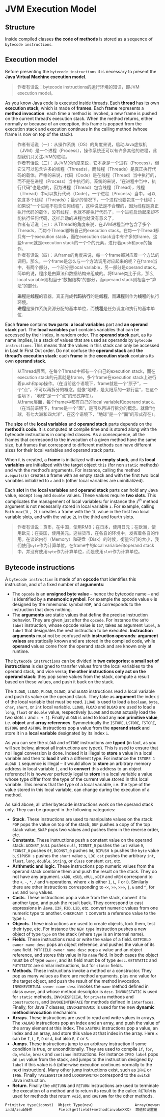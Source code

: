 # JVM Execution Model

## Structure

Inside compiled classes **the code of methods** is stored as a sequence of `bytecode instructions`.

## Execution model

Before presenting the `bytecode instructions` it is necessary to present the **Java Virtual Machine execution model**.

> 作者有话说：bytecode instructions的运行环境的知识，即JVM execution model。

As you know Java code is executed inside threads. Each **thread** has its own **execution stack**, which is made of **frames**. Each **frame** represents a **method invocation**: each time a method is invoked, a new frame is pushed on the current thread’s execution stack. When the method returns, either normally or because of an exception, this frame is popped from the execution stack and execution continues in the calling method (whose frame is now on top of the stack).

> 作者有话说（一）：从操作系统（OS）的角度来说，启动Java虚拟机（JVM）是一个进程（Process），操作系统还可以有许多其他的进程，此刻我们只关注JVM的进程。  
> 作者有话说（二）：从JVM的角度来说，它本身是一个进程（Process），但它又可以包含许多的线程（Threads），而线程（Threads）是真正执行代码的载体。严格的来说，代码（Code）是在线程（Thread）当中执行的，而不是在进程（Process）当中执行的。笼统的来说，“在进程中当中，执行代码”也是对的，因为进程（Thread）包含线程（Thread），线程（Thread）中可以执行代码（Code）。一个进程（Process）当中，可以包含多个线程（Threads）；最少的情况下，一个进程也要包含一个线程；如果说“一个进程不包含任何线程”，这种说法是不合理的，因为线程是真正执行代码的载体，没有线程，也就不能执行代码了，一个进程启动起来却不能执行任何代码，这样启动的进程也就没有意义了。  
> 作者有话说（三）：从Thread的角度来说，在JVM进程当中包含了多个Threads，而每个Thread都有自己的execution stack。在每一个Thread都只有一个execution stack，而在execution stack当中有许多的frame，这些frame就是execution stack的一个个的元素，进行着push和pop的操作。  
> 作者有话说（四）：从frame的角度来说，每一个frame都对应着一个方法的调用。那么，一个frame是怎么与一个方法调用对应起来的呢？在frame当中，有两个部分，一个部分是local variable，另一部分是operand stack。简单的说，程序是由算法和数据结构来组成的。将frame类比于此，那么local variable则相当于“数据结构”的部分，而operand stack则相当于“算法”的部分。

> **进程**是**线程**的容器，真正完成**代码执行**的是**线程**，而**进程**则作为**线程**的执行环境。  
> **进程**是操作系统资源分配的基本单位，而**线程**是任务调度和执行的基本单位.

Each **frame** contains **two parts**: **a local variables** part and **an operand stack** part. The **local variables** part contains variables that can be accessed by their index, in random order. The **operand stack** part, as its name implies, is a stack of values that are used as operands by `bytecode instructions`. This means that the values in this stack can only be accessed in Last In First Out order. Do not confuse the **operand stack** and **the thread’s execution stack**: each **frame** in the **execution stack** contains its own **operand stack**.

> 从Thread层面，在每个Thread中都有一个自己的execution stack，而在execution stack的元素就是frame，多个frame在execution stack上进行着push和pop操作。（在当前这个语境下，frame就是一个“原子”，一个“点”，不可以再拆分的概念。就像“地球，是太阳系的一颗行星”，在这个语境下，“地球”是一个“点”的形式存在）。  
> 从frame层面，每个frame中都有自己的local variable和operand stack。（在当前语境下，frame是一个“面”，是可以再进行拆分的概念。就像“地球，有七大洲和四大洋”，在这个语境下，“地球”是一个“面”的形式存在）。

The **size** of the **local variables** and **operand stack** parts depends on the **method’s code**. It is computed at compile time and is stored along with the bytecode instructions in compiled classes. As a consequence, all the frames that correspond to the invocation of a given method have the same size, but frames that correspond to different methods can have different sizes for their local variables and operand stack parts.

When it is created, a **frame** is initialized with **an empty stack**, and its **local variables** are initialized with the target object `this` (for non `static` methods) and with the method’s arguments. For instance, calling the method `a.equals(b)` creates a frame with an empty stack and with the first two local variables initialized to `a` and `b` (other local variables are uninitialized).

Each **slot** in the **local variables** and **operand stack** parts can hold any Java value, except `long` and `double` values. These values require **two slots**. This complicates the management of local variables: for instance the `i`<sup><i>th</i></sup> method argument is not necessarily stored in local variable `i`. For example, calling `Math.max(1L, 2L)` creates a frame with the `1L` value in the first two local variable slots, and with the value `2L` in the third and fourth slots.

> 作者有话说：货币，在中国，使用RMB；在日本，使用日元；在欧洲，使用欧元；在美国，使用美元。这些货币，在各自的环境中，发挥着各自的作用。在谈论内存（Memory）和硬盘（Disk）的时候，衡量它们的大小，我们使用`byte`作为计算单位。在frame中的local varialbe和operand stack中，并没有使用`byte`作为计算单位，而是使用`slot`作为计算单位。

## Bytecode instructions

A `bytecode instruction` is made of an **opcode** that identifies this instruction, and of a fixed number of **arguments**:

- The `opcode` is an **unsigned byte value** – hence the bytecode name – and is identified by a **mnemonic symbol**. For example the opcode value `0` is designed by the mnemonic symbol `NOP`, and corresponds to the instruction that does nothing.
- The **arguments** are static values that define the precise instruction behavior. They are given just after the `opcode`. For instance the `GOTO label` instruction, whose opcode value is `167`, takes as argument `label`, a `label` that designates the next instruction to be executed. **Instruction arguments** must not be confused with **instruction operands**: **argument values** are statically known and are stored in the compiled code, while **operand** values come from the operand stack and are known only at runtime.

The `bytecode instructions` can be divided in **two categories**: **a small set of instructions** is designed to transfer values from the local variables to the operand stack, and vice versa; **the other instructions only act on the operand stack**: they pop some values from the stack, compute a result based on these values, and push it back on the stack.

The `ILOAD`, `LLOAD`, `FLOAD`, `DLOAD`, and `ALOAD` instructions read a local variable and push its value on the operand stack. They take as **argument** the index `i` of the local variable that must be read. `ILOAD` is used to load a `boolean`, `byte`, `char`, `short`, or `int` local variable. `LLOAD`, `FLOAD` and `DLOAD` are used to load a `long`, `float` or `double` value, respectively (`LLOAD` and `DLOAD` actually load the two slots `i` and `i + 1`). Finally `ALOAD` is used to load any **non primitive value**, i.e. **object** and **array references**. Symmetrically the `ISTORE`, `LSTORE`, `FSTORE`, `DSTORE` and `ASTORE` instructions pop a value from the **operand stack** and store it in a **local variable** designated by its index `i`.

As you can see the `xLOAD` and `xSTORE` instructions are **typed** (in fact, as you will see below, almost all instructions are typed). This is used to ensure that no illegal conversion is done. Indeed it is illegal to **store** a value in a local variable and then to **load** it with a different type. For instance the `ISTORE 1 ALOAD 1` sequence is illegal – it would allow to **store** an arbitrary memory address in local variable `1`, and to **convert** this address to an object reference! It is however perfectly legal to **store** in a local variable a value whose type differ from the type of the current value stored in this local variable. This means that the type of a local variable, i.e. the type of the value stored in this local variable, can change during the execution of a method.

As said above, all other bytecode instructions work on the operand stack only. They can be grouped in the following categories:

- **Stack**. These instructions are used to manipulate values on the stack: `POP` pops the value on top of the stack, `DUP` pushes a copy of the top stack value, `SWAP` pops two values and pushes them in the reverse order, etc.
- **Constants**. These instructions push a constant value on the operand stack: `ACONST_NULL` pushes `null`, `ICONST_0` pushes the `int` value `0`, `FCONST_0` pushes `0f`, `DCONST_0` pushes `0d`, `BIPUSH b` pushes the `byte` value `b`, `SIPUSH s` pushes the `short` value `s`, `LDC cst` pushes the arbitrary `int`, `float`, `long`, `double`, `String`, or `class` constant `cst`, etc.
- **Arithmetic and logic**. These instructions pop numeric values from the operand stack combine them and push the result on the stack. They do not have any argument. `xADD`, `xSUB`, `xMUL`, `xDIV` and `xREM` correspond to the `+`, `-`, `*`, `/` and `%` operations, where `x` is either `I`, `L`, `F` or `D`. Similarly there are other instructions corresponding to `<<`, `>>`, `>>>`, `|`, `&` and `^`, for `int` and `long` values.
- **Casts**. These instructions pop a value from the stack, convert it to another type, and push the result back. They correspond to cast expressions in Java. `I2F`, `F2D`, `L2D`, etc. convert numeric values from one numeric type to another. `CHECKCAST t` converts a reference value to the type `t`.
- **Objects**. These instructions are used to create objects, lock them, test their type, etc. For instance the `NEW type` instruction pushes a new object of type `type` on the stack (where `type` is an internal name).
- **Fields**. These instructions read or write the value of a field. `GETFIELD owner name desc` pops an object reference, and pushes the value of its `name` field. `PUTFIELD owner name desc` pops a value and an object reference, and stores this value in its `name` field. In both cases the object must be of type `owner`, and its field must be of type `desc`. `GETSTATIC` and `PUTSTATIC` are similar instructions, but for `static` fields.
- **Methods**. These instructions invoke a method or a constructor. They pop as many values as there are method arguments, plus one value for the target object, and push the result of the method invocation. `INVOKEVIRTUAL owner name desc` invokes the `name` method defined in class `owner`,
and whose method descriptor is `desc`. `INVOKESTATIC` is used for `static` methods, `INVOKESPECIAL` for `private` methods and `constructors`, and `INVOKEINTERFACE` for methods defined in `interfaces`. Finally, for Java 7 classes, `INVOKEDYNAMIC` is used for the new **dynamic method invocation** mechanism.
- **Arrays**. These instructions are used to read and write values in arrays. The `xALOAD` instructions pop an index and an array, and push the value of the array element at this index. The `xASTORE` instructions pop a value, an index and an array, and store this value at that index in the array. Here `x` can be `I`, `L`, `F`, `D` or `A`, but also `B`, `C` or `S`.
- **Jumps**. These instructions jump to an arbitrary instruction if some condition is true, or unconditionally. They are used to compile `if`, `for`, `do`, `while`, `break` and `continue` instructions. For instance `IFEQ label` pops an `int` value from the stack, and jumps to the instruction designed by `label` if this value is `0` (otherwise execution continues normally to the next instruction). Many other jump instructions exist, such as `IFNE` or `IFGE`. Finally `TABLESWITCH` and `LOOKUPSWITCH` correspond to the `switch` Java instruction.
- **Return**. Finally the `xRETURN` and `RETURN` instructions are used to terminate the execution of a method and to return its result to the caller. `RETURN` is used for methods that return `void`, and `xRETURN` for the other methods.


```txt
Primitive type(iconst)  Object Type(new)                   Array(newarray)
iadd/isub操作            Field(getfield)+method(invokeXXX)  取值和设置值
```

